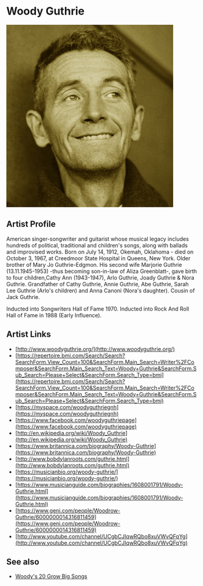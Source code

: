 # Woody Guthrie

![](../../assets/artists/Woody_Guthrie.png)

## Artist Profile

American singer-songwriter and guitarist whose musical legacy includes hundreds of political, traditional and children's songs, along with ballads and improvised works.
Born on July 14, 1912, Okemah, Oklahoma - died on October 3, 1967, at Creedmoor State Hospital in Queens, New York.
Older brother of Mary Jo Guthrie-Edgmon. His second wife Marjorie Guthrie (13.11.1945-1953) -thus becoming son-in-law of Aliza Greenblatt-, gave birth to four children,Cathy Ann (1943-1947), Arlo Guthrie, Joady Guthrie & Nora Guthrie. Grandfather of Cathy Guthrie, Annie Guthrie, Abe Guthrie, Sarah Lee Guthrie (Arlo's children) and Anna Canoni (Nora's daughter). Cousin of Jack Guthrie.

Inducted into Songwriters Hall of Fame 1970. 
Inducted into Rock And Roll Hall of Fame in 1988 (Early Influence).

## Artist Links

- [http://www.woodyguthrie.org/](http://www.woodyguthrie.org/)
- [https://repertoire.bmi.com/Search/Search?SearchForm.View_Count=100&SearchForm.Main_Search=Writer%2FComposer&SearchForm.Main_Search_Text=Woody+Guthrie&SearchForm.Sub_Search=Please+Select&SearchForm.Search_Type=bmi](https://repertoire.bmi.com/Search/Search?SearchForm.View_Count=100&SearchForm.Main_Search=Writer%2FComposer&SearchForm.Main_Search_Text=Woody+Guthrie&SearchForm.Sub_Search=Please+Select&SearchForm.Search_Type=bmi)
- [https://myspace.com/woodyguthriegnh](https://myspace.com/woodyguthriegnh)
- [https://www.facebook.com/woodyguthriepage](https://www.facebook.com/woodyguthriepage)
- [http://en.wikipedia.org/wiki/Woody_Guthrie](http://en.wikipedia.org/wiki/Woody_Guthrie)
- [https://www.britannica.com/biography/Woody-Guthrie](https://www.britannica.com/biography/Woody-Guthrie)
- [http://www.bobdylanroots.com/guthrie.html](http://www.bobdylanroots.com/guthrie.html)
- [https://musicianbio.org/woody-guthrie/](https://musicianbio.org/woody-guthrie/)
- [https://www.musicianguide.com/biographies/1608001791/Woody-Guthrie.html](https://www.musicianguide.com/biographies/1608001791/Woody-Guthrie.html)
- [https://www.geni.com/people/Woodrow-Guthrie/6000000014316811459](https://www.geni.com/people/Woodrow-Guthrie/6000000014316811459)
- [http://www.youtube.com/channel/UCgbCJIqwRQbo8xuVWvQFqYg](http://www.youtube.com/channel/UCgbCJIqwRQbo8xuVWvQFqYg)


## See also

- [Woody's 20 Grow Big Songs](Woodys_20_Grow_Big_Songs.md)
